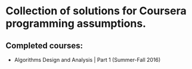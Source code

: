 # Collection of solutions for Coursera programming assumptions.

## Completed courses:

* Algorithms Design and Analysis | Part 1 (Summer-Fall 2016)
